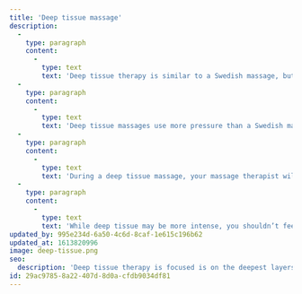 ```yaml
---
title: 'Deep tissue massage'
description:
  -
    type: paragraph
    content:
      -
        type: text
        text: 'Deep tissue therapy is similar to a Swedish massage, but the deeper pressure is beneficial in releasing chronic muscle tension. The focus is on the deepest layers of muscle tissue, tendons and fascia (the protective layer surrounding muscles, bones and joints).'
  -
    type: paragraph
    content:
      -
        type: text
        text: 'Deep tissue massages use more pressure than a Swedish massage. It’s a good option if you have chronic muscle problems, such as soreness, or injury. It can help relieve tight muscles, chronic muscle pain, and anxiety.'
  -
    type: paragraph
    content:
      -
        type: text
        text: 'During a deep tissue massage, your massage therapist will use slow strokes and deep finger pressure to relieve tension from the deepest layers of your muscles and connective tissues. You can be naked during this massage or wear your underwear.'
  -
    type: paragraph
    content:
      -
        type: text
        text: 'While deep tissue may be more intense, you shouldn’t feel any pain or soreness.'
updated_by: 995e234d-6a50-4c6d-8caf-1e615c196b62
updated_at: 1613820996
image: deep-tissue.png
seo:
  description: 'Deep tissue therapy is focused is on the deepest layers of muscle tissue, tendons and fascia (the protective layer surrounding muscles, bones and joints).'
id: 29ac9785-8a22-407d-8d0a-cfdb9034df81
---
```

